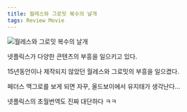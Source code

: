 ```yaml
---
title: 월레스와 그로밋 복수의 날개
tags: Review Movie
---
```


![월레스와 그로밋 복수의 날개](https://github.com/user-attachments/assets/1fad6221-774d-416a-87eb-8efda382ddef)

넷플릭스가 다양한 콘텐츠의 부흥을 일으키고 있다.

15년동안이나 제작되지 않았던 월레스와 그로밋의 부흥을 일으켰다.

페더스 맥그로를 보게 되면 자꾸, 올드보이에서 유지태가 생각난다...

넷플릭스의 초월번역도 진짜 대단하다 ㅋㅋ